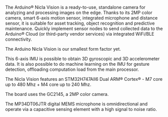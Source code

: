 <FeatureDescription>

The Arduino® Nicla Vision is a ready-to-use, standalone camera for analyzing and processing images on the edge. Thanks to its 2MP color camera, smart 6-axis motion sensor, integrated microphone and distance sensor, it is suitable for asset tracking, object recognition and predictive maintenance. Quickly implement sensor nodes to send collected data to the Arduino® Cloud (or third-party vendor services) via integrated WiFi/BLE connectivity.

</FeatureDescription>

<FeatureList>
<Feature title="Nicla Form Factor" image="nicla-form-factor">

The Arduino Nicla Vision is our smallest form factor yet.

</Feature>

<Feature title="LSM6DSOXTR 6-axis IMU" image="imu">

This 6-axis IMU is possible to obtain 3D gyroscopic and 3D accelerometer data. It is also possible to do machine learning on the IMU for gesture detection, offloading computation load from the main processor.

<FeatureLink title="Datasheet" url="https://www.st.com/resource/en/datasheet/lsm6dsox.pdf" download blank/>
  
</Feature>

<Feature title="STM32H747AII6" image="mcu">

  The Nicla Vision features an STM32H747AII6 Dual ARM® Cortex® - M7 core up to 480 Mhz + M4 core up to 240 Mhz.
<FeatureLink title="Datasheet" url="https://www.st.com/resource/en/datasheet/stm32h747ai.pdf" download blank/>
</Feature>

<Feature title="2MP color camera" image="camera">

The board uses the GC2145, a 2MP color camera.

<FeatureLink title="Datasheet" url="https://e2e.ti.com/cfs-file/__key/communityserver-discussions-components-files/968/GC2145-CSP-DataSheet-release-V1.0_5F00_20131201.pdf" download blank/>
</Feature>

<Feature title="Omnidirectional microphone" image="microphone">

The MP34DT06JTR digital MEMS microphone is omnidirectional and operate via a capacitive sensing element with a high
signal to noise ratio.

<FeatureLink title="Datasheet" url="https://content.arduino.cc/assets/Nano_BLE_Sense_mp34dt05-a.pdf" download blank/>
</Feature>

</FeatureList>
